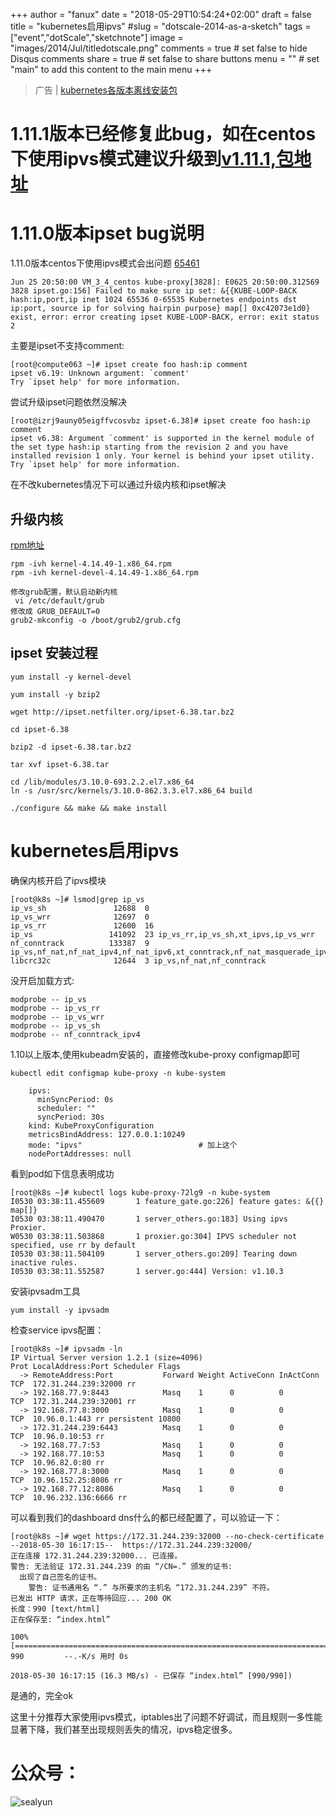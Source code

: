+++
author = "fanux"
date = "2018-05-29T10:54:24+02:00"
draft = false
title = "kubernetes启用ipvs"
#slug = "dotscale-2014-as-a-sketch"
tags = ["event","dotScale","sketchnote"]
image = "images/2014/Jul/titledotscale.png"
comments = true     # set false to hide Disqus comments
share = true        # set false to share buttons
menu = ""           # set "main" to add this content to the main menu
+++

> 广告 | [kubernetes各版本离线安装包](http://sealyun.com/pro/products/)

# 1.11.1版本已经修复此bug，如在centos下使用ipvs模式建议升级到[v1.11.1,包地址](http://sealyun.com/pro/products/)

# 1.11.0版本ipset bug说明
1.11.0版本centos下使用ipvs模式会出问题 [65461](https://github.com/kubernetes/kubernetes/issues/65461)
```
Jun 25 20:50:00 VM_3_4_centos kube-proxy[3828]: E0625 20:50:00.312569    3828 ipset.go:156] Failed to make sure ip set: &{{KUBE-LOOP-BACK hash:ip,port,ip inet 1024 65536 0-65535 Kubernetes endpoints dst ip:port, source ip for solving hairpin purpose} map[] 0xc42073e1d0} exist, error: error creating ipset KUBE-LOOP-BACK, error: exit status 2
```
主要是ipset不支持comment:
```
[root@compute063 ~]# ipset create foo hash:ip comment
ipset v6.19: Unknown argument: `comment'
Try `ipset help' for more information.
```
尝试升级ipset问题依然没解决
```
[root@izrj9auny05eigffvcosvbz ipset-6.38]# ipset create foo hash:ip comment
ipset v6.38: Argument `comment' is supported in the kernel module of the set type hash:ip starting from the revision 2 and you have installed revision 1 only. Your kernel is behind your ipset utility.
Try `ipset help' for more information.
```

在不改kubernetes情况下可以通过升级内核和ipset解决
## 升级内核
[rpm地址](https://github.com/sealyun/kernel/releases/tag/v4.14.49)
```
rpm -ivh kernel-4.14.49-1.x86_64.rpm
rpm -ivh kernel-devel-4.14.49-1.x86_64.rpm
```
```
修改grub配置，默认启动新内核
 vi /etc/default/grub
修改成 GRUB_DEFAULT=0
grub2-mkconfig -o /boot/grub2/grub.cfg 
```

## ipset 安装过程
```
yum install -y kernel-devel

yum install -y bzip2

wget http://ipset.netfilter.org/ipset-6.38.tar.bz2

cd ipset-6.38

bzip2 -d ipset-6.38.tar.bz2

tar xvf ipset-6.38.tar

cd /lib/modules/3.10.0-693.2.2.el7.x86_64
ln -s /usr/src/kernels/3.10.0-862.3.3.el7.x86_64 build

./configure && make && make install
```

# kubernetes启用ipvs
确保内核开启了ipvs模块
```
[root@k8s ~]# lsmod|grep ip_vs
ip_vs_sh               12688  0
ip_vs_wrr              12697  0
ip_vs_rr               12600  16
ip_vs                 141092  23 ip_vs_rr,ip_vs_sh,xt_ipvs,ip_vs_wrr
nf_conntrack          133387  9 ip_vs,nf_nat,nf_nat_ipv4,nf_nat_ipv6,xt_conntrack,nf_nat_masquerade_ipv4,nf_conntrack_netlink,nf_conntrack_ipv4,nf_conntrack_ipv6
libcrc32c              12644  3 ip_vs,nf_nat,nf_conntrack
```
没开启加载方式:
```
modprobe -- ip_vs
modprobe -- ip_vs_rr
modprobe -- ip_vs_wrr
modprobe -- ip_vs_sh
modprobe -- nf_conntrack_ipv4
```

1.10以上版本,使用kubeadm安装的，直接修改kube-proxy configmap即可
```
kubectl edit configmap kube-proxy -n kube-system
```
```
    ipvs:
      minSyncPeriod: 0s
      scheduler: ""
      syncPeriod: 30s
    kind: KubeProxyConfiguration
    metricsBindAddress: 127.0.0.1:10249
    mode: "ipvs"                          # 加上这个
    nodePortAddresses: null
```

看到pod如下信息表明成功
```
[root@k8s ~]# kubectl logs kube-proxy-72lg9 -n kube-system
I0530 03:38:11.455609       1 feature_gate.go:226] feature gates: &{{} map[]}
I0530 03:38:11.490470       1 server_others.go:183] Using ipvs Proxier.
W0530 03:38:11.503868       1 proxier.go:304] IPVS scheduler not specified, use rr by default
I0530 03:38:11.504109       1 server_others.go:209] Tearing down inactive rules.
I0530 03:38:11.552587       1 server.go:444] Version: v1.10.3
```

安装ipvsadm工具
```
yum install -y ipvsadm
```

检查service ipvs配置：
```
[root@k8s ~]# ipvsadm -ln
IP Virtual Server version 1.2.1 (size=4096)
Prot LocalAddress:Port Scheduler Flags
  -> RemoteAddress:Port           Forward Weight ActiveConn InActConn
TCP  172.31.244.239:32000 rr
  -> 192.168.77.9:8443            Masq    1      0          0
TCP  172.31.244.239:32001 rr
  -> 192.168.77.8:3000            Masq    1      0          0
TCP  10.96.0.1:443 rr persistent 10800
  -> 172.31.244.239:6443          Masq    1      0          0
TCP  10.96.0.10:53 rr
  -> 192.168.77.7:53              Masq    1      0          0
  -> 192.168.77.10:53             Masq    1      0          0
TCP  10.96.82.0:80 rr
  -> 192.168.77.8:3000            Masq    1      0          0
TCP  10.96.152.25:8086 rr
  -> 192.168.77.12:8086           Masq    1      0          0
TCP  10.96.232.136:6666 rr
```
可以看到我们的dashboard dns什么的都已经配置了，可以验证一下：
```
[root@k8s ~]# wget https://172.31.244.239:32000 --no-check-certificate
--2018-05-30 16:17:15--  https://172.31.244.239:32000/
正在连接 172.31.244.239:32000... 已连接。
警告: 无法验证 172.31.244.239 的由 “/CN=.” 颁发的证书:
  出现了自己签名的证书。
    警告: 证书通用名 “.” 与所要求的主机名 “172.31.244.239” 不符。
已发出 HTTP 请求，正在等待回应... 200 OK
长度：990 [text/html]
正在保存至: “index.html”

100%[=======================================================================================================================================================>] 990         --.-K/s 用时 0s

2018-05-30 16:17:15 (16.3 MB/s) - 已保存 “index.html” [990/990])
```
是通的，完全ok

这里十分推荐大家使用ipvs模式，iptables出了问题不好调试，而且规则一多性能显著下降，我们甚至出现规则丢失的情况，ipvs稳定很多。

# 公众号：
![sealyun](https://sealyun.com/kubernetes-qrcode.jpg)
